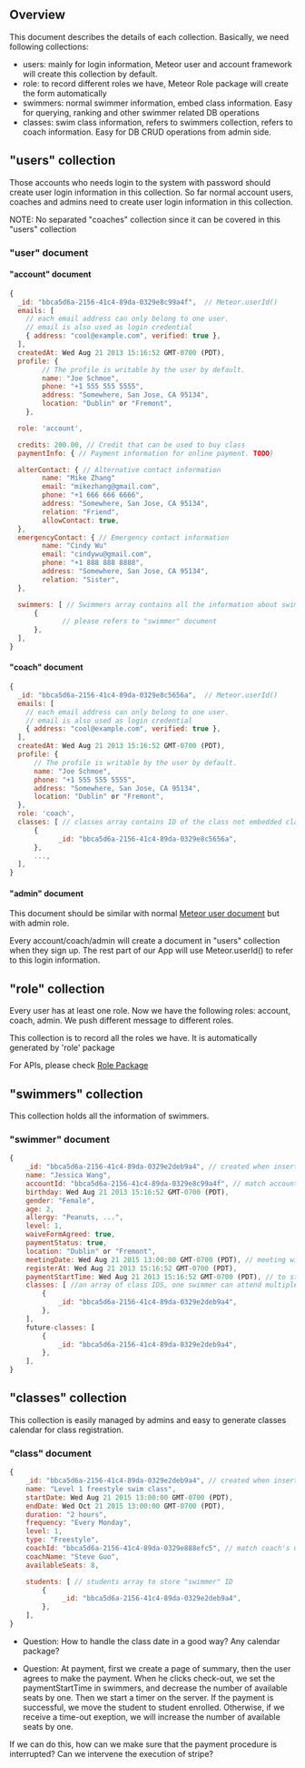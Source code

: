 ## Overview
This document describes the details of each collection. Basically, we need following collections:

* users: mainly for login information, Meteor user and account framework will create this collection by default.
* role: to record different roles we have, Meteor Role package will create the form automatically
* swimmers: normal swimmer information, embed class information. Easy for querying, ranking and other swimmer related DB operations 
* classes: swim class information, refers to swimmers collection, refers to coach information. Easy for DB CRUD operations from admin side.

## "users" collection
Those accounts who needs login to the system with password should create user login information in this collection.
So far normal account users, coaches and admins need to create user login information in this collection.

NOTE: No separated "coaches" collection since it can be covered in this "users" collection

### "user" document

#### "account" document
```javascript
{
  _id: "bbca5d6a-2156-41c4-89da-0329e8c99a4f",  // Meteor.userId()
  emails: [
    // each email address can only belong to one user.
    // email is also used as login credential
    { address: "cool@example.com", verified: true },
  ],
  createdAt: Wed Aug 21 2013 15:16:52 GMT-0700 (PDT),
  profile: {
        // The profile is writable by the user by default.
        name: "Joe Schmoe",
        phone: "+1 555 555 5555",
        address: "Somewhere, San Jose, CA 95134",
        location: "Dublin" or "Fremont",
    },

  role: 'account',

  credits: 200.00, // Credit that can be used to buy class
  paymentInfo: { // Payment information for online payment. TODO}

  alterContact: { // Alternative contact information
        name: "Mike Zhang"
        email: "mikezhang@gmail.com",
        phone: "+1 666 666 6666",
        address: "Somewhere, San Jose, CA 95134",
        relation: "Friend",
        allowContact: true,
  },
  emergencyContact: { // Emergency contact information
        name: "Cindy Wu"
        email: "cindywu@gmail.com",
        phone: "+1 888 888 8888",
        address: "Somewhere, San Jose, CA 95134",
        relation: "Sister",
  },

  swimmers: [ // Swimmers array contains all the information about swimmers
      {
             // please refers to "swimmer" document
      },
  ],
}
```

#### "coach" document
```javascript
{
  _id: "bbca5d6a-2156-41c4-89da-0329e8c5656a",  // Meteor.userId()
  emails: [
    // each email address can only belong to one user.
    // email is also used as login credential
    { address: "cool@example.com", verified: true },
  ],
  createdAt: Wed Aug 21 2013 15:16:52 GMT-0700 (PDT),
  profile: {
      // The profile is writable by the user by default.
      name: "Joe Schmoe",
      phone: "+1 555 555 5555",
      address: "Somewhere, San Jose, CA 95134",
      location: "Dublin" or "Fremont",
  },
  role: 'coach',
  classes: [ // classes array contains ID of the class not embedded class document here.
      {
            _id: "bbca5d6a-2156-41c4-89da-0329e8c5656a",
      },
      ...,
  ],
}
```

#### "admin" document
This document should be similar with normal [Meteor user document](http://docs.meteor.com/#/full/meteor_users) but with admin role.

Every account/coach/admin will create a document in "users" collection when they sign up. The rest part of our App will use Meteor.userId() to refer to this login information.

## "role" collection
Every user has at least one role. Now we have the following roles: account, coach, admin. We push different message to different roles.

This collection is to record all the roles we have. It is automatically generated by 'role' package

For APIs, please check [Role Package](https://atmospherejs.com/alanning/roles)

## "swimmers" collection
This collection holds all the information of swimmers.

### "swimmer" document
```javascript
{
    _id: "bbca5d6a-2156-41c4-89da-0329e2deb9a4", // created when insert a new swimmer into "swimmers" collection
    name: "Jessica Wang",
    accountId: "bbca5d6a-2156-41c4-89da-0329e8c99a4f", // match account's user ID
    birthday: Wed Aug 21 2013 15:16:52 GMT-0700 (PDT), 
    gender: "Female",
    age: 2,
    allergy: "Peanuts, ...",
    level: 1,
    waiveFormAgreed: true,
    paymentStatus: true,
    location: "Dublin" or "Fremont",
    meetingDate: Wed Aug 21 2015 13:00:00 GMT-0700 (PDT), // meeting with coach
    registerAt: Wed Aug 21 2013 15:16:52 GMT-0700 (PDT), 
    paymentStartTime: Wed Aug 21 2013 15:16:52 GMT-0700 (PDT), // to start 15 minutes payment period
    classes: [ //an array of class IDS, one swimmer can attend multiple classes
        {
            _id: "bbca5d6a-2156-41c4-89da-0329e2deb9a4",
        },
    ],
    future-classes: [
        {
            _id: "bbca5d6a-2156-41c4-89da-0329e2deb9a4",
        },
    ],
}
```

## "classes" collection
This collection is easily managed by admins and easy to generate classes calendar for class registration.

### "class" document
```javascript
{
    _id: "bbca5d6a-2156-41c4-89da-0329e2deb9a4", // created when insert a new "class" document into "classes" collection
    name: "Level 1 freestyle swim class",
    startDate: Wed Aug 21 2015 13:00:00 GMT-0700 (PDT),
    endDate: Wed Oct 21 2015 13:00:00 GMT-0700 (PDT),
    duration: "2 hours",
    frequency: "Every Monday",
    level: 1,
    type: "Freestyle",
    coachId: "bbca5d6a-2156-41c4-89da-0329e888efc5", // match coach's user ID
    coachName: "Steve Guo",
    availableSeats: 8,

    students: [ // students array to store "swimmer" ID
        {
             _id: "bbca5d6a-2156-41c4-89da-0329e2deb9a4",
        },
    ],
}
```

* Question:
 How to handle the class date in a good way? Any calendar package?

* Question:
At payment, first we create a page of summary, then the user agrees to make the payment. When he clicks check-out, we
set the paymentStartTime in swimmers,  and decrease the number of  available seats by one. Then we start a timer on the
server. If the payment is successful, we move the student to student enrolled. Otherwise, if we receive a time-out
exeption, we will increase the number of available seats by one.

If we can do this, how can we make sure that the payment procedure is interrupted? Can we intervene the execution of
 stripe?